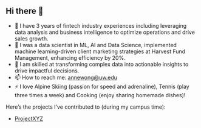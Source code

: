 ## Hi there 👋

- 🌱 I have 3 years of fintech industry experiences including leveraging data analysis and business intelligence to optimize operations and drive sales growth. 
- 🌱 I was a data scientist in ML, AI and Data Science, implemented machine learning-driven client marketing strategies at Harvest Fund Management, enhancing efficiency by 20%.
- 🌱 I am skilled at transforming complex data into actionable insights to drive impactful decisions.
- 📫 How to reach me: annewong@uw.edu
- ⚡ I love Alpine Skiing (passion for speed and adrenaline), Tennis (play three times a week) and Cooking (enjoy sharing homemade dishes)!

Here’s the projects I’ve contributed to (during my campus time):
- [ProjectXYZ](https://github.com/someone/ProjectXYZ)


<!--
**AnneHuenWaiWong/AnneHuenWaiWong** is a ✨ _special_ ✨ repository because its `README.md` (this file) appears on your GitHub profile.

Here are some ideas to get you started:

- 🔭 I’m currently working on ...
- 🌱 I’m currently learning ...
- 👯 I’m looking to collaborate on ...
- 🤔 I’m looking for help with ...
- 💬 Ask me about ...
- 📫 How to reach me: ...
- 😄 Pronouns: ...
- ⚡ Fun fact: ...
-->
